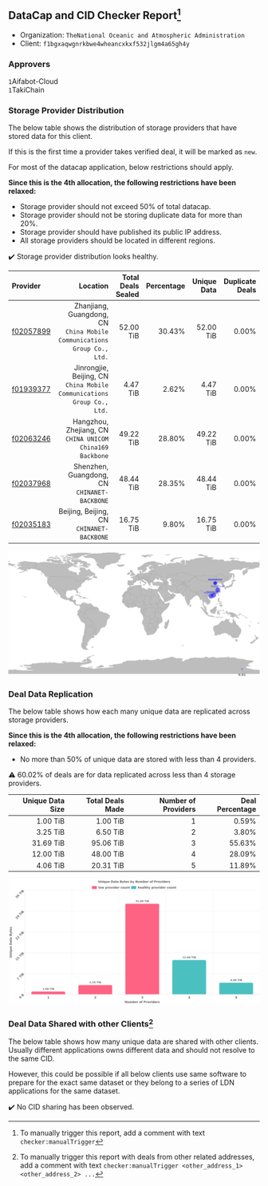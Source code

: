 ## DataCap and CID Checker Report[^1]
 - Organization: `TheNational Oceanic and Atmospheric Administration`
 - Client: `f1bgxaqwgnrkbwe4wheancxkxf532jlgm4a65gh4y`
### Approvers
`1`Aifabot-Cloud<br/>`1`TakiChain

### Storage Provider Distribution
The below table shows the distribution of storage providers that have stored data for this client.

If this is the first time a provider takes verified deal, it will be marked as `new`.

For most of the datacap application, below restrictions should apply.

**Since this is the 4th allocation, the following restrictions have been relaxed:**
 - Storage provider should not exceed 50% of total datacap.
 - Storage provider should not be storing duplicate data for more than 20%.
 - Storage provider should have published its public IP address.
 - All storage providers should be located in different regions.

✔️ Storage provider distribution looks healthy.

| Provider                                              |                                                                   Location | Total Deals Sealed | Percentage | Unique Data | Duplicate Deals |
| :---------------------------------------------------- | -------------------------------------------------------------------------: | -----------------: | ---------: | ----------: | --------------: |
| [f02057899](https://filfox.info/en/address/f02057899) | Zhanjiang, Guangdong, CN<br/>`China Mobile Communications Group Co., Ltd.` |          52.00 TiB |     30.43% |   52.00 TiB |           0.00% |
| [f01939377](https://filfox.info/en/address/f01939377) |  Jinrongjie, Beijing, CN<br/>`China Mobile Communications Group Co., Ltd.` |           4.47 TiB |      2.62% |    4.47 TiB |           0.00% |
| [f02063246](https://filfox.info/en/address/f02063246) |                Hangzhou, Zhejiang, CN<br/>`CHINA UNICOM China169 Backbone` |          49.22 TiB |     28.80% |   49.22 TiB |           0.00% |
| [f02037968](https://filfox.info/en/address/f02037968) |                            Shenzhen, Guangdong, CN<br/>`CHINANET-BACKBONE` |          48.44 TiB |     28.35% |   48.44 TiB |           0.00% |
| [f02035183](https://filfox.info/en/address/f02035183) |                               Beijing, Beijing, CN<br/>`CHINANET-BACKBONE` |          16.75 TiB |      9.80% |   16.75 TiB |           0.00% |

<img src="https://raw.githubusercontent.com/data-preservation-programs/filplus-checker-assets/main/filecoin-project/filecoin-plus-large-datasets/issues/1849/1680865445156.png"/>

### Deal Data Replication
The below table shows how each many unique data are replicated across storage providers.


**Since this is the 4th allocation, the following restrictions have been relaxed:**
- No more than 50% of unique data are stored with less than 4 providers.

⚠️ 60.02% of deals are for data replicated across less than 4 storage providers.

| Unique Data Size | Total Deals Made | Number of Providers | Deal Percentage |
| ---------------: | ---------------: | ------------------: | --------------: |
|         1.00 TiB |         1.00 TiB |                   1 |           0.59% |
|         3.25 TiB |         6.50 TiB |                   2 |           3.80% |
|        31.69 TiB |        95.06 TiB |                   3 |          55.63% |
|        12.00 TiB |        48.00 TiB |                   4 |          28.09% |
|         4.06 TiB |        20.31 TiB |                   5 |          11.89% |

<img src="https://raw.githubusercontent.com/data-preservation-programs/filplus-checker-assets/main/filecoin-project/filecoin-plus-large-datasets/issues/1849/1680865445907.png"/>

### Deal Data Shared with other Clients[^3]
The below table shows how many unique data are shared with other clients.
Usually different applications owns different data and should not resolve to the same CID.

However, this could be possible if all below clients use same software to prepare for the exact same dataset or they belong to a series of LDN applications for the same dataset.

✔️ No CID sharing has been observed.

[^1]: To manually trigger this report, add a comment with text `checker:manualTrigger`

[^2]: Deals from those addresses are combined into this report as they are specified with `checker:manualTrigger`

[^3]: To manually trigger this report with deals from other related addresses, add a comment with text `checker:manualTrigger <other_address_1> <other_address_2> ...`
